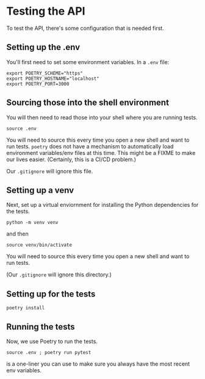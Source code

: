 # Testing the API

To test the API, there's some configuration that is needed first.

## Setting up the .env

You'll first need to set some environment variables. In a `.env` file:

```
export POETRY_SCHEME="https"
export POETRY_HOSTNAME="localhost"
export POETRY_PORT=3000
```

## Sourcing those into the shell environment

You will then need to read those into your shell where you are running tests.

```
source .env
```

You will need to source this every time you open a new shell and want to run tests. `poetry` does not have a mechanism to automatically load environment variables/env files at this time. This might be a FIXME to make our lives easier. (Certainly, this is a CI/CD problem.)

Our `.gitignore` will ignore this file.

## Setting up a venv

Next, set up a virtual enviornment for installing the Python dependencies for the tests.

```
python -m venv venv
```

and then

```
source venv/bin/activate
```

You will need to source this every time you open a new shell and want to run tests.

(Our `.gitignore` will ignore this directory.)

## Setting up for the tests

```
poetry install
```

## Running the tests

Now, we use Poetry to run the tests.

```
source .env ; poetry run pytest
```

is a one-liner you can use to make sure you always have the most recent env variables.

